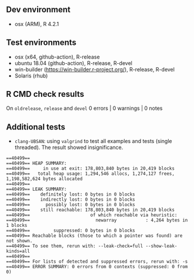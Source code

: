 ## Dev environment 
* osx (ARM), R 4.2.1

## Test environments
* osx (x64, github-action), R-release
* ubuntu 18.04 (github-action), R-release, R-devel
* win-builder (https://win-builder.r-project.org/), R-release, R-devel
* Solaris (rhub)

## R CMD check results

On `oldrelease`, `release` and `devel`
0 errors | 0 warnings | 0 notes

## Additional tests

* `clang-UBSAN`: using `valgrind` to test all examples and tests (single threaded). The result showed insignificance.

```
==40499== 
==40499== HEAP SUMMARY:
==40499==     in use at exit: 178,803,840 bytes in 20,419 blocks
==40499==   total heap usage: 1,294,546 allocs, 1,274,127 frees, 1,198,582,624 bytes allocated
==40499== 
==40499== LEAK SUMMARY:
==40499==    definitely lost: 0 bytes in 0 blocks
==40499==    indirectly lost: 0 bytes in 0 blocks
==40499==      possibly lost: 0 bytes in 0 blocks
==40499==    still reachable: 178,803,840 bytes in 20,419 blocks
==40499==                       of which reachable via heuristic:
==40499==                         newarray           : 4,264 bytes in 1 blocks
==40499==         suppressed: 0 bytes in 0 blocks
==40499== Reachable blocks (those to which a pointer was found) are not shown.
==40499== To see them, rerun with: --leak-check=full --show-leak-kinds=all
==40499== 
==40499== For lists of detected and suppressed errors, rerun with: -s
==40499== ERROR SUMMARY: 0 errors from 0 contexts (suppressed: 0 from 0)
```


